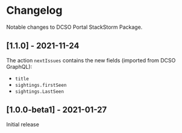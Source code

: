 # Changelog

Notable changes to DCSO Portal StackStorm Package.

## [1.1.0] - 2021-11-24

The action `nextIssues` contains the new fields (imported from DCSO GraphQL):
* `title`
* `sightings.firstSeen`
* `sightings.LastSeen`


## [1.0.0-beta1] - 2021-01-27

Initial release